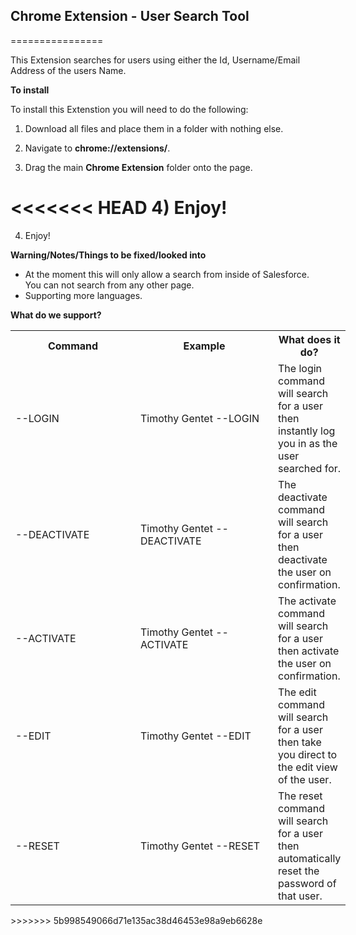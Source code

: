 ## Chrome Extension - User Search Tool
================

This Extension searches for users using either the Id, Username/Email Address of the users Name.

**To install**

To install this Extenstion you will need to do the following:

1) Download all files and place them in a folder with nothing else.

2) Navigate to **chrome://extensions/**.

3) Drag the main **Chrome Extension** folder onto the page.

<<<<<<< HEAD
4) Enjoy!
=======
4) Enjoy!

**Warning/Notes/Things to be fixed/looked into**

- At the moment this will only allow a search from inside of Salesforce. You can not search from any other page.
- Supporting more languages.

**What do we support?**
<table class="tg" style="undefined;table-layout: fixed; width: 696px">
   <colgroup>
      <col style="width: 200px">
      <col style="width: 220px">
      <col style="width: 0">
   </colgroup>
   <tbody>
      <tr>
         <th>Command</th>
         <th>Example</th>
         <th>What does it do?</th>
      </tr>
      <tr>
         <td>--LOGIN</td>
         <td>Timothy Gentet --LOGIN</td>
         <td>The login command will search for a user then instantly log you in as the user searched for.</td>
      </tr>
      <tr>
         <td>--DEACTIVATE</td>
         <td>Timothy Gentet --DEACTIVATE</td>
         <td>The deactivate command will search for a user then deactivate the user on confirmation.</td>
      </tr>
      <tr>
         <td>--ACTIVATE</td>
         <td>Timothy Gentet --ACTIVATE</td>
         <td>The activate command will search for a user then activate the user on confirmation.</td>
      </tr>
      <tr>
         <td>--EDIT</td>
         <td>Timothy Gentet --EDIT</td>
         <td>The edit command will search for a user then take you direct to the edit view of the user.</td>
      </tr>
      <tr>
         <td>--RESET</td>
         <td>Timothy Gentet --RESET</td>
         <td>The reset command will search for a user then automatically reset the password of that user.</td>
      </tr>
   </tbody>
</table>
>>>>>>> 5b998549066d71e135ac38d46453e98a9eb6628e
